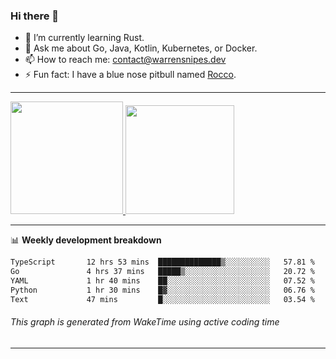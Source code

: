 ### Hi there 👋

- 🌱 I’m currently learning Rust.
- 💬 Ask me about Go, Java, Kotlin, Kubernetes, or Docker.
- 📫 How to reach me: contact@warrensnipes.dev
- ⚡ Fun fact: I have a blue nose pitbull named [Rocco](https://i.imgur.com/iLsSCKu.jpg).

-------


<a href="https://github.com/LockedThread/LockedThread">
  <img height="180em" src="https://github-readme-stats.vercel.app/api?username=LockedThread&theme=transparent&bg_color=00000000&show_icons=true&count_private=true" />
  <img height="174em" src="https://github-readme-stats.vercel.app/api/top-langs?username=LockedThread&theme=transparent&layout=compact&hide_progress=true&bg_color=00000000" />
  </a>

-------

📊 **Weekly development breakdown**
<!--START_SECTION:waka-->

```txt
TypeScript       12 hrs 53 mins  ██████████████▒░░░░░░░░░░   57.81 %
Go               4 hrs 37 mins   █████▒░░░░░░░░░░░░░░░░░░░   20.72 %
YAML             1 hr 40 mins    ██░░░░░░░░░░░░░░░░░░░░░░░   07.52 %
Python           1 hr 30 mins    █▓░░░░░░░░░░░░░░░░░░░░░░░   06.76 %
Text             47 mins         █░░░░░░░░░░░░░░░░░░░░░░░░   03.54 %
```

<!--END_SECTION:waka-->
###### *This graph is generated from WakeTime using active coding time*
-------
